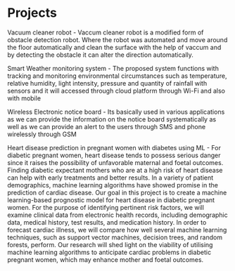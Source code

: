 # Projects

Vacuum cleaner robot - Vaccum cleaner robot is a modified
form of obstacle detection robot. Where the robot was
automated and move around the floor automatically and clean
the surface with the help of vaccum and by detecting the
obstacle it can alter the direction automatically.

Smart Weather monitoring system - The proposed system
functions with tracking and monitoring environmental
circumstances such as temperature, relative humidity, light
intensity, pressure and quantity of rainfall with sensors and it will
accessed through cloud platform through Wi-Fi and also with
mobile

Wireless Electronic notice board - Its basically used in various
applications as we can provide the information on the notice
board systematically as well as we can provide an alert to the
users through SMS and phone wirelessly through GSM

Heart disease prediction in pregnant women with diabetes using ML - For diabetic pregnant women, heart disease tends to possess serious danger since it raises the possibility of unfavorable maternal and foetal outcomes. Finding diabetic expectant mothers who are at a high risk of heart disease can help with early treatments and better results. In a variety of patient demographics, machine learning algorithms have  showed promise in the prediction of cardiac disease. Our goal in this project is to create a machine learning-based prognostic model for heart disease in diabetic pregnant women. For the purpose of identifying pertinent risk factors, we will examine clinical data from electronic health records, including demographic data, medical history, test results, and medication history. In order to forecast cardiac illness, we will compare how well several machine learning techniques, such as support vector machines, decision trees, and random forests, perform. Our research will shed light on the viability of utilising machine learning algorithms to anticipate cardiac problems in diabetic pregnant women, which may enhance mother and foetal outcomes.
